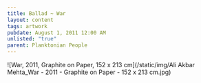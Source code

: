 ```yaml
---
title: Ballad ~ War
layout: content
tags: artwork
pubdate: August 1, 2011 12:00 AM
unlisted: "true"
parent: Planktonian People
---
```

![War, 2011, Graphite on Paper, 152 x 213 cm](/static/img/Ali Akbar Mehta_War - 2011 - Graphite on Paper - 152 x 213 cm.jpg)
